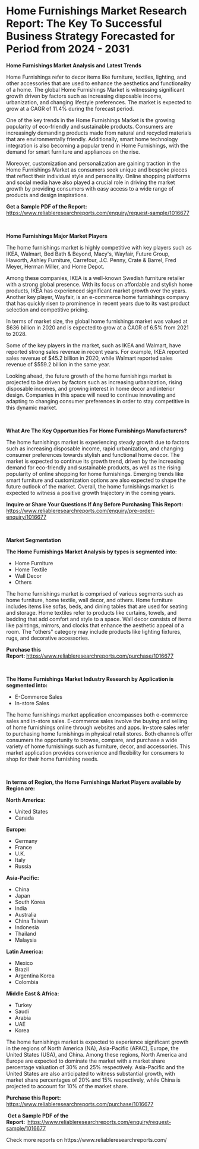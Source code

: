 <p><h1>Home Furnishings Market Research Report: The Key To Successful Business Strategy Forecasted for Period from 2024 - 2031</h1></p><p><strong>Home Furnishings Market Analysis and Latest Trends</strong></p>
<p><p>Home Furnishings refer to decor items like furniture, textiles, lighting, and other accessories that are used to enhance the aesthetics and functionality of a home. The global Home Furnishings Market is witnessing significant growth driven by factors such as increasing disposable income, urbanization, and changing lifestyle preferences. The market is expected to grow at a CAGR of 11.4% during the forecast period.</p><p>One of the key trends in the Home Furnishings Market is the growing popularity of eco-friendly and sustainable products. Consumers are increasingly demanding products made from natural and recycled materials that are environmentally friendly. Additionally, smart home technology integration is also becoming a popular trend in Home Furnishings, with the demand for smart furniture and appliances on the rise.</p><p>Moreover, customization and personalization are gaining traction in the Home Furnishings Market as consumers seek unique and bespoke pieces that reflect their individual style and personality. Online shopping platforms and social media have also played a crucial role in driving the market growth by providing consumers with easy access to a wide range of products and design inspirations.</p></p>
<p><strong>Get a Sample PDF of the Report:&nbsp;</strong> <a href="https://www.reliableresearchreports.com/enquiry/request-sample/1016677">https://www.reliableresearchreports.com/enquiry/request-sample/1016677</a></p>
<p>&nbsp;</p>
<p><strong>Home Furnishings Major Market Players</strong></p>
<p><p>The home furnishings market is highly competitive with key players such as IKEA, Walmart, Bed Bath & Beyond, Macy's, Wayfair, Future Group, Haworth, Ashley Furniture, Carrefour, J.C. Penny, Crate & Barrel, Fred Meyer, Herman Miller, and Home Depot. </p><p>Among these companies, IKEA is a well-known Swedish furniture retailer with a strong global presence. With its focus on affordable and stylish home products, IKEA has experienced significant market growth over the years. Another key player, Wayfair, is an e-commerce home furnishings company that has quickly risen to prominence in recent years due to its vast product selection and competitive pricing. </p><p>In terms of market size, the global home furnishings market was valued at $636 billion in 2020 and is expected to grow at a CAGR of 6.5% from 2021 to 2028. </p><p>Some of the key players in the market, such as IKEA and Walmart, have reported strong sales revenue in recent years. For example, IKEA reported sales revenue of $45.2 billion in 2020, while Walmart reported sales revenue of $559.2 billion in the same year. </p><p>Looking ahead, the future growth of the home furnishings market is projected to be driven by factors such as increasing urbanization, rising disposable incomes, and growing interest in home decor and interior design. Companies in this space will need to continue innovating and adapting to changing consumer preferences in order to stay competitive in this dynamic market.</p></p>
<p>&nbsp;</p>
<p><strong>What Are The Key Opportunities For Home Furnishings Manufacturers?</strong></p>
<p><p>The home furnishings market is experiencing steady growth due to factors such as increasing disposable income, rapid urbanization, and changing consumer preferences towards stylish and functional home decor. The market is expected to continue its growth trend, driven by the increasing demand for eco-friendly and sustainable products, as well as the rising popularity of online shopping for home furnishings. Emerging trends like smart furniture and customization options are also expected to shape the future outlook of the market. Overall, the home furnishings market is expected to witness a positive growth trajectory in the coming years.</p></p>
<p><strong>Inquire or Share Your Questions If Any Before Purchasing This Report:</strong> <a href="https://www.reliableresearchreports.com/enquiry/pre-order-enquiry/1016677">https://www.reliableresearchreports.com/enquiry/pre-order-enquiry/1016677</a></p>
<p>&nbsp;</p>
<p><strong>Market Segmentation</strong></p>
<p><strong>The Home Furnishings Market Analysis by types is segmented into:</strong></p>
<p><ul><li>Home Furniture</li><li>Home Textile</li><li>Wall Decor</li><li>Others</li></ul></p>
<p><p>The home furnishings market is comprised of various segments such as home furniture, home textile, wall decor, and others. Home furniture includes items like sofas, beds, and dining tables that are used for seating and storage. Home textiles refer to products like curtains, towels, and bedding that add comfort and style to a space. Wall decor consists of items like paintings, mirrors, and clocks that enhance the aesthetic appeal of a room. The "others" category may include products like lighting fixtures, rugs, and decorative accessories.</p></p>
<p><strong>Purchase this Report:&nbsp;</strong><a href="https://www.reliableresearchreports.com/purchase/1016677">https://www.reliableresearchreports.com/purchase/1016677</a></p>
<p>&nbsp;</p>
<p><strong>The Home Furnishings Market Industry Research by Application is segmented into:</strong></p>
<p><ul><li>E-Commerce Sales</li><li>In-store Sales</li></ul></p>
<p><p>The home furnishings market application encompasses both e-commerce sales and in-store sales. E-commerce sales involve the buying and selling of home furnishings online through websites and apps. In-store sales refer to purchasing home furnishings in physical retail stores. Both channels offer consumers the opportunity to browse, compare, and purchase a wide variety of home furnishings such as furniture, decor, and accessories. This market application provides convenience and flexibility for consumers to shop for their home furnishing needs.</p></p>
<p>&nbsp;</p>
<p><strong>In terms of Region, the Home Furnishings Market Players available by Region are:</strong></p>
<p>
    <p> <strong> North America: </strong>
        <ul>
            <li>United States</li>
            <li>Canada</li>
        </ul>
        </p> 
    <p> <strong> Europe: </strong>
        <ul>
            <li>Germany</li>
            <li>France</li>
            <li>U.K.</li>
            <li>Italy</li>
            <li>Russia</li>
        </ul>
        </p> 
    <p> <strong> Asia-Pacific: </strong>
        <ul>
            <li>China</li>
            <li>Japan</li>
            <li>South Korea</li>
            <li>India</li>
            <li>Australia</li>
            <li>China Taiwan</li>
            <li>Indonesia</li>
            <li>Thailand</li>
            <li>Malaysia</li>
        </ul>
        </p> 
    <p> <strong> Latin America: </strong>
        <ul>
            <li>Mexico</li>
            <li>Brazil</li>
            <li>Argentina Korea</li>
            <li>Colombia</li>
        </ul>
        </p> 
    <p> <strong> Middle East & Africa: </strong>
        <ul>
            <li>Turkey</li>
            <li>Saudi</li>
            <li>Arabia</li>
            <li>UAE</li>
            <li>Korea</li>
        </ul>
    </p>
    </p>
<p><p>The home furnishings market is expected to experience significant growth in the regions of North America (NA), Asia-Pacific (APAC), Europe, the United States (USA), and China. Among these regions, North America and Europe are expected to dominate the market with a market share percentage valuation of 30% and 25% respectively. Asia-Pacific and the United States are also anticipated to witness substantial growth, with market share percentages of 20% and 15% respectively, while China is projected to account for 10% of the market share.</p></p>
<p><strong>Purchase this Report: </strong><a href="https://www.reliableresearchreports.com/purchase/1016677">https://www.reliableresearchreports.com/purchase/1016677</a></p>
<p>&nbsp;<strong>Get a Sample PDF of the Report:&nbsp;&nbsp;</strong><a href="https://www.reliableresearchreports.com/enquiry/request-sample/1016677">https://www.reliableresearchreports.com/enquiry/request-sample/1016677</a></p>
<p><strong></strong></p>
<p>Check more reports on https://www.reliableresearchreports.com/</p>